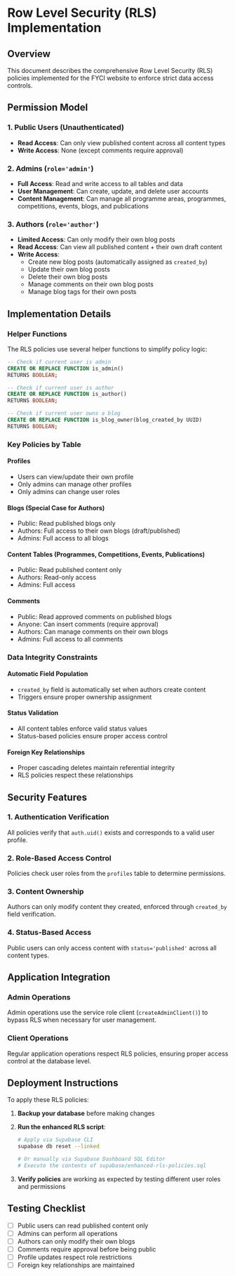 # Row Level Security (RLS) Implementation

## Overview

This document describes the comprehensive Row Level Security (RLS) policies implemented for the FYCI website to enforce strict data access controls.

## Permission Model

### 1. Public Users (Unauthenticated)
- **Read Access**: Can only view published content across all content types
- **Write Access**: None (except comments require approval)

### 2. Admins (`role='admin'`)
- **Full Access**: Read and write access to all tables and data
- **User Management**: Can create, update, and delete user accounts
- **Content Management**: Can manage all programme areas, programmes, competitions, events, blogs, and publications

### 3. Authors (`role='author'`)
- **Limited Access**: Can only modify their own blog posts
- **Read Access**: Can view all published content + their own draft content
- **Write Access**: 
  - Create new blog posts (automatically assigned as `created_by`)
  - Update their own blog posts
  - Delete their own blog posts
  - Manage comments on their own blog posts
  - Manage blog tags for their own posts

## Implementation Details

### Helper Functions

The RLS policies use several helper functions to simplify policy logic:

```sql
-- Check if current user is admin
CREATE OR REPLACE FUNCTION is_admin()
RETURNS BOOLEAN;

-- Check if current user is author  
CREATE OR REPLACE FUNCTION is_author()
RETURNS BOOLEAN;

-- Check if current user owns a blog
CREATE OR REPLACE FUNCTION is_blog_owner(blog_created_by UUID)
RETURNS BOOLEAN;
```

### Key Policies by Table

#### Profiles
- Users can view/update their own profile
- Only admins can manage other profiles
- Only admins can change user roles

#### Blogs (Special Case for Authors)
- Public: Read published blogs only
- Authors: Full access to their own blogs (draft/published)
- Admins: Full access to all blogs

#### Content Tables (Programmes, Competitions, Events, Publications)
- Public: Read published content only
- Authors: Read-only access
- Admins: Full access

#### Comments
- Public: Read approved comments on published blogs
- Anyone: Can insert comments (require approval)
- Authors: Can manage comments on their own blogs
- Admins: Full access to all comments

### Data Integrity Constraints

#### Automatic Field Population
- `created_by` field is automatically set when authors create content
- Triggers ensure proper ownership assignment

#### Status Validation
- All content tables enforce valid status values
- Status-based policies ensure proper access control

#### Foreign Key Relationships
- Proper cascading deletes maintain referential integrity
- RLS policies respect these relationships

## Security Features

### 1. Authentication Verification
All policies verify that `auth.uid()` exists and corresponds to a valid user profile.

### 2. Role-Based Access Control
Policies check user roles from the `profiles` table to determine permissions.

### 3. Content Ownership
Authors can only modify content they created, enforced through `created_by` field verification.

### 4. Status-Based Access
Public users can only access content with `status='published'` across all content types.

## Application Integration

### Admin Operations
Admin operations use the service role client (`createAdminClient()`) to bypass RLS when necessary for user management.

### Client Operations
Regular application operations respect RLS policies, ensuring proper access control at the database level.

## Deployment Instructions

To apply these RLS policies:

1. **Backup your database** before making changes
2. **Run the enhanced RLS script**:
   ```bash
   # Apply via Supabase CLI
   supabase db reset --linked
   
   # Or manually via Supabase Dashboard SQL Editor
   # Execute the contents of supabase/enhanced-rls-policies.sql
   ```

3. **Verify policies** are working as expected by testing different user roles and permissions

## Testing Checklist

- [ ] Public users can read published content only
- [ ] Admins can perform all operations
- [ ] Authors can only modify their own blogs
- [ ] Comments require approval before being public
- [ ] Profile updates respect role restrictions
- [ ] Foreign key relationships are maintained

